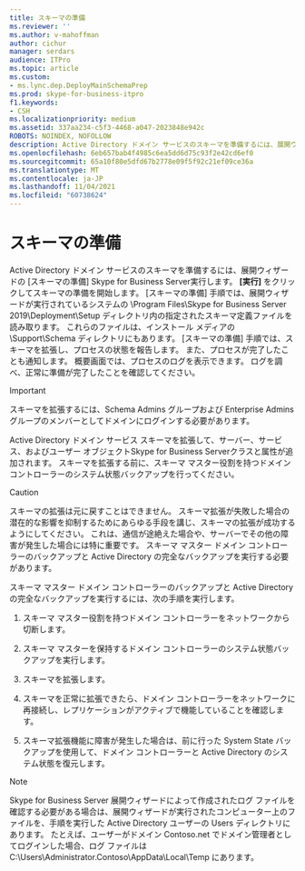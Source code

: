 ```yaml
---
title: スキーマの準備
ms.reviewer: ''
ms.author: v-mahoffman
author: cichur
manager: serdars
audience: ITPro
ms.topic: article
ms.custom:
- ms.lync.dep.DeployMainSchemaPrep
ms.prod: skype-for-business-itpro
f1.keywords:
- CSH
ms.localizationpriority: medium
ms.assetid: 337aa234-c5f3-4468-a047-2023848e942c
ROBOTS: NOINDEX, NOFOLLOW
description: Active Directory ドメイン サービスのスキーマを準備するには、展開ウィザードの [スキーマの準備] Skype for Business Server実行します。 [実行] をクリックしてスキーマの準備を開始します。
ms.openlocfilehash: 6eb657bab4f4985c6ea5dd6d75c93f2e42cd6ef0
ms.sourcegitcommit: 65a10f80e5dfd67b2778e09f5f92c21ef09ce36a
ms.translationtype: MT
ms.contentlocale: ja-JP
ms.lasthandoff: 11/04/2021
ms.locfileid: "60738624"
---
```

# <a name="prepare-schema"></a>スキーマの準備
 
Active Directory ドメイン サービスのスキーマを準備するには、展開ウィザードの [スキーマの準備] Skype for Business Server実行します。 **[実行]** をクリックしてスキーマの準備を開始します。 [スキーマの準備] 手順では、展開ウィザードが実行されているシステムの \Program Files\Skype for Business Server 2019\Deployment\Setup ディレクトリ内の指定されたスキーマ定義ファイルを読み取ります。 これらのファイルは、インストール メディアの \Support\Schema ディレクトリにもあります。 [スキーマの準備] 手順では、スキーマを拡張し、プロセスの状態を報告します。 また、プロセスが完了したことも通知します。 概要画面では、プロセスのログを表示できます。 ログを調べ、正常に準備が完了したことを確認してください。
  
> [!IMPORTANT]
> スキーマを拡張するには、Schema Admins グループおよび Enterprise Admins グループのメンバーとしてドメインにログインする必要があります。 
  
Active Directory ドメイン サービス スキーマを拡張して、サーバー、サービス、およびユーザー オブジェクトSkype for Business Serverクラスと属性が追加されます。 スキーマを拡張する前に、スキーマ マスター役割を持つドメイン コントローラーのシステム状態バックアップを行ってください。 
  
> [!CAUTION]
> スキーマの拡張は元に戻すことはできません。 スキーマ拡張が失敗した場合の潜在的な影響を抑制するためにあらゆる手段を講じ、スキーマの拡張が成功するようにしてください。 これは、通信が途絶えた場合や、サーバーでその他の障害が発生した場合には特に重要です。 スキーマ マスター ドメイン コントローラーのバックアップと Active Directory の完全なバックアップを実行する必要があります。 
  
スキーマ マスター ドメイン コントローラーのバックアップと Active Directory の完全なバックアップを実行するには、次の手順を実行します。
  
1. スキーマ マスター役割を持つドメイン コントローラーをネットワークから切断します。
    
2. スキーマ マスターを保持するドメイン コントローラーのシステム状態バックアップを実行します。
    
3. スキーマを拡張します。
    
4. スキーマを正常に拡張できたら、ドメイン コントローラーをネットワークに再接続し、レプリケーションがアクティブで機能していることを確認します。
    
5. スキーマ拡張機能に障害が発生した場合は、前に行った System State バックアップを使用して、ドメイン コントローラーと Active Directory のシステム状態を復元します。
    
> [!NOTE]
> Skype for Business Server 展開ウィザードによって作成されたログ ファイルを確認する必要がある場合は、展開ウィザードが実行されたコンピューター上のファイルを、手順を実行した Active Directory ユーザーの Users ディレクトリにあります。 たとえば、ユーザーがドメイン Contoso.net でドメイン管理者としてログインした場合、ログ ファイルは C:\Users\Administrator.Contoso\AppData\Local\Temp にあります。 
  


